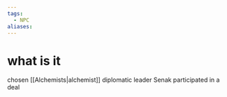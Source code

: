 ```yaml
---
tags:
  - NPC
aliases:
---
```


 # what is it
chosen [[Alchemists|alchemist]] diplomatic leader Senak participated in a deal